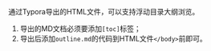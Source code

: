 通过Typora导出的HTML文件，可以支持浮动目录大纲浏览。<br>
1. 导出的MD文档必须要添加`[toc]`标签；<br>
2. 导出后添加`outline.md`的代码到HTML文件`</body>`前即可。
